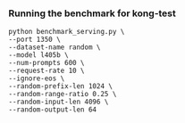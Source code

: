 ### Running the benchmark for kong-test

```
python benchmark_serving.py \
--port 1350 \
--dataset-name random \
--model l405b \
--num-prompts 600 \
--request-rate 10 \
--ignore-eos \
--random-prefix-len 1024 \
--random-range-ratio 0.25 \
--random-input-len 4096 \
--random-output-len 64
```